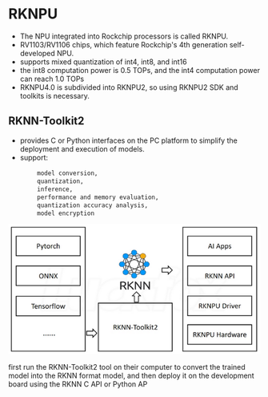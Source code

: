 # RKNPU

* The NPU integrated into Rockchip processors is called RKNPU.
* RV1103/RV1106 chips, which feature Rockchip's 4th generation self-developed NPU.
* supports mixed quantization of int4, int8, and int16
* the int8 computation power is 0.5 TOPs, and the int4 computation power can reach 1.0 TOPs
* RKNPU4.0 is subdivided into RKNPU2, so using RKNPU2 SDK and toolkits is necessary.

## RKNN-Toolkit2

* provides C or Python interfaces on the PC platform to simplify the deployment and execution of models.
* support:

```
        model conversion, 
        quantization, 
        inference, 
        performance and memory evaluation, 
        quantization accuracy analysis, 
        model encryption

```
![alt text](image.png)

first run the RKNN-Toolkit2 tool on their computer to convert the trained model into the RKNN format model, and then deploy it on the development board using the RKNN C API or Python AP

